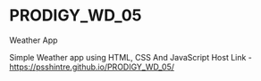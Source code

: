 # PRODIGY_WD_05
Weather App

Simple Weather app using HTML, CSS And JavaScript
Host Link -  https://psshintre.github.io/PRODIGY_WD_05/
